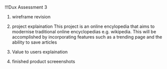 !!!Dux Assessment 3


1. wireframe revision
  


2. project explaination 
This project is an online encylopedia that aims to modernise traditional online encyclopedias e.g. wikipedia.
This will be accomplished by incorporating features such as a trending page and the ability to save articles


4. Value to users explaination



5. finished product screeenshots





